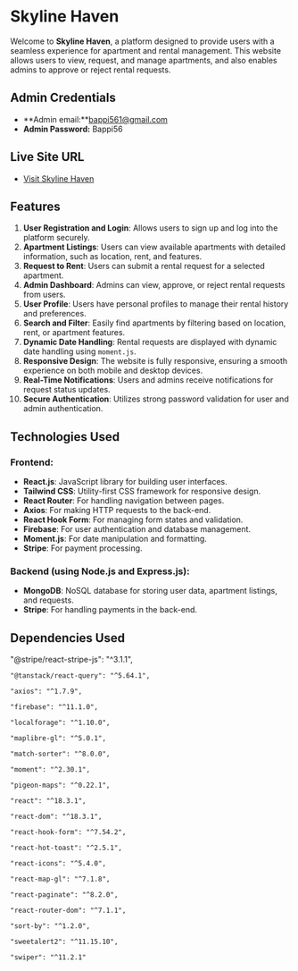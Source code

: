 # Skyline Haven

Welcome to **Skyline Haven**, a platform designed to provide users with a seamless experience for apartment and rental management. This website allows users to view, request, and manage apartments, and also enables admins to approve or reject rental requests.




## Admin Credentials

- **Admin email:**bappi561@gmail.com
- **Admin Password:** Bappi56

## Live Site URL

- [Visit Skyline Haven](https://skyline-haven-bms.web.app/)

## Features

1. **User Registration and Login**: Allows users to sign up and log into the platform securely.
2. **Apartment Listings**: Users can view available apartments with detailed information, such as location, rent, and features.
3. **Request to Rent**: Users can submit a rental request for a selected apartment.
4. **Admin Dashboard**: Admins can view, approve, or reject rental requests from users.
5. **User Profile**: Users have personal profiles to manage their rental history and preferences.
6. **Search and Filter**: Easily find apartments by filtering based on location, rent, or apartment features.
7. **Dynamic Date Handling**: Rental requests are displayed with dynamic date handling using `moment.js`.
8. **Responsive Design**: The website is fully responsive, ensuring a smooth experience on both mobile and desktop devices.
9. **Real-Time Notifications**: Users and admins receive notifications for request status updates.
10. **Secure Authentication**: Utilizes strong password validation for user and admin authentication.


## **Technologies Used**

### **Frontend:**
- **React.js**: JavaScript library for building user interfaces.
- **Tailwind CSS**: Utility-first CSS framework for responsive design.
- **React Router**: For handling navigation between pages.
- **Axios**: For making HTTP requests to the back-end.
- **React Hook Form**: For managing form states and validation.
- **Firebase**: For user authentication and database management.
- **Moment.js**: For date manipulation and formatting.
- **Stripe**: For payment processing.

### **Backend (using Node.js and Express.js):**
- **MongoDB**: NoSQL database for storing user data, apartment listings, and requests.
- **Stripe**: For handling payments in the back-end.


## **Dependencies Used**


"@stripe/react-stripe-js": "^3.1.1",


    "@tanstack/react-query": "^5.64.1",

    "axios": "^1.7.9",

    "firebase": "^11.1.0",

    "localforage": "^1.10.0",

    "maplibre-gl": "^5.0.1",

    "match-sorter": "^8.0.0",

    "moment": "^2.30.1",

    "pigeon-maps": "^0.22.1",

    "react": "^18.3.1",

    "react-dom": "^18.3.1",

    "react-hook-form": "^7.54.2",

    "react-hot-toast": "^2.5.1",

    "react-icons": "^5.4.0",

    "react-map-gl": "^7.1.8",

    "react-paginate": "^8.2.0",

    "react-router-dom": "^7.1.1",

    "sort-by": "^1.2.0",

    "sweetalert2": "^11.15.10",
    
    "swiper": "^11.2.1"


